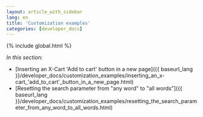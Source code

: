 ```yaml
---
layout: article_with_sidebar
lang: en
title: 'Customization examples'
categories: [developer_docs]
---
```


{% include global.html %}

_In this section:_

*   [Inserting an X-Cart 'Add to cart' button in a new page]({{ baseurl_lang }}/developer_docs/customization_examples/inserting_an_x-cart_'add_to_cart'_button_in_a_new_page.html)
*   [Resetting the search parameter from "any word" to "all words"]({{ baseurl_lang }}/developer_docs/customization_examples/resetting_the_search_parameter_from_any_word_to_all_words.html)